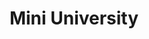---
title: Mini University
start: "2018-06-10"
end: "2018-06-15"
location: Indiana University, Bloomington, IN 
credit: Jim Pershing
images: [image01-lg.jpg]
thumbs: [image01-thb.jpg]
---